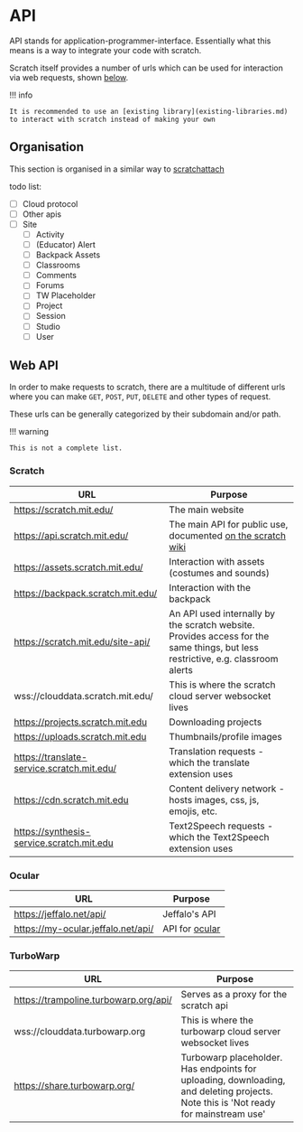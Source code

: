 # API

API stands for application-programmer-interface. Essentially what this means is a way to integrate your code
with scratch.

Scratch itself provides a number of urls which can be used for interaction via web requests, shown [below](#web-api).

!!! info

    It is recommended to use an [existing library](existing-libraries.md) to interact with scratch instead of making your own

## Organisation

This section is organised in a similar way to [scratchattach](https://github.com/TimMcCool/scratchattach/)

todo list:

- [ ] Cloud protocol
- [ ] Other apis
- [ ] Site
  - [ ] Activity
  - [ ] (Educator) Alert
  - [ ] Backpack Assets
  - [ ] Classrooms
  - [ ] Comments
  - [ ] Forums
  - [ ] TW Placeholder
  - [ ] Project
  - [ ] Session
  - [ ] Studio
  - [ ] User

## Web API

In order to make requests to scratch, there are a multitude of different urls where you can make
`GET`, `POST`, `PUT`, `DELETE` and other types of request.

These urls can be generally categorized by their subdomain and/or path.

!!! warning

    This is not a complete list.

### Scratch

| URL                                        | Purpose                                                                                                                         |
|--------------------------------------------|---------------------------------------------------------------------------------------------------------------------------------|
| https://scratch.mit.edu/                   | The main website                                                                                                                |
| https://api.scratch.mit.edu/               | The main API for public use, documented [on the scratch wiki](https://en.scratch-wiki.info/wiki/API)                            |
| https://assets.scratch.mit.edu/            | Interaction with assets (costumes and sounds)                                                                                   |
| https://backpack.scratch.mit.edu/          | Interaction with the backpack                                                                                                   |
| https://scratch.mit.edu/site-api/          | An API used internally by the scratch website. Provides access for the same things, but less restrictive, e.g. classroom alerts |
| wss://clouddata.scratch.mit.edu/           | This is where the scratch cloud server websocket lives                                                                          |
| https://projects.scratch.mit.edu           | Downloading projects                                                                                                            |
| https://uploads.scratch.mit.edu            | Thumbnails/profile images                                                                                                       |
| https://translate-service.scratch.mit.edu/ | Translation requests - which the translate extension uses                                                                       |
| https://cdn.scratch.mit.edu                | Content delivery network - hosts images, css, js, emojis, etc.                                                                  |
| https://synthesis-service.scratch.mit.edu  | Text2Speech requests - which the Text2Speech extension uses                                                                     |

### Ocular

| URL                                | Purpose                                       |
|------------------------------------|-----------------------------------------------|
| https://jeffalo.net/api/           | Jeffalo's API                                 |
| https://my-ocular.jeffalo.net/api/ | API for [ocular](https://ocular.jeffalo.net/) |

### TurboWarp

| URL                                   | Purpose                                                                                                                             |
|---------------------------------------|-------------------------------------------------------------------------------------------------------------------------------------|
| https://trampoline.turbowarp.org/api/ | Serves as a proxy for the scratch api                                                                                               |
| wss://clouddata.turbowarp.org         | This is where the turbowarp cloud server websocket lives                                                                            |
| https://share.turbowarp.org/          | Turbowarp placeholder. Has endpoints for uploading, downloading, and deleting projects. Note this is 'Not ready for mainstream use' |
